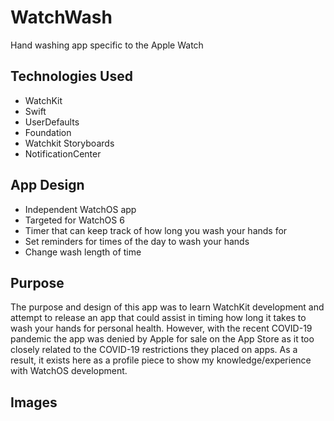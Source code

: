 # WatchWash
Hand washing app specific to the Apple Watch


## Technologies Used

- WatchKit
- Swift
- UserDefaults
- Foundation
- Watchkit Storyboards
- NotificationCenter

## App Design

- Independent WatchOS app
- Targeted for WatchOS 6
- Timer that can keep track of how long you wash your hands for
- Set reminders for times of the day to wash your hands
- Change wash length of time

## Purpose

The purpose and design of this app was to learn WatchKit development and attempt to release an app that could assist in timing how long it takes to wash your hands for personal health. 
However, with the recent COVID-19 pandemic the app was denied by Apple for sale on the App Store as it too closely related to the COVID-19 restrictions they placed on apps. 
As a result, it exists here as a profile piece to show my knowledge/experience with WatchOS development. 

## Images








